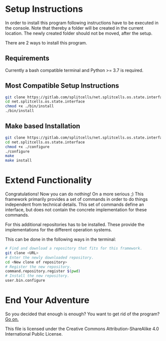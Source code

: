 # Setup Instructions
In order to install this program following instructions have to be executed in the console.
Note that thereby a folder will be created in the current location.
The newly created folder should not be moved, after the setup.

There are 2 ways to install this program.

## Requirements

Currently a bash compatible terminal and Python >= 3.7 is required.

## Most Compatible Setup Instructions
```sh
git clone https://gitlab.com/splitcells/net.splitcells.os.state.interface.git
cd net.splitcells.os.state.interface
chmod +x ./bin/install
./bin/install
```

## Make based Installation
```sh
git clone https://gitlab.com/splitcells/net.splitcells.os.state.interface.git
cd net.splitcells.os.state.interface
chmod +x ./configure
./configure
make
make install
```

# Extend Functionality

Congratulations!
Now you can do nothing!
On a more serious ;)
This framework primarily provides a set of commands in order to do things independent from technical details.
This set of commands define an interface, but does not contain the concrete implementation for these commands.

For this additional repositories has to be installed.
These provide the implementations for the different operation systems.

This can be done in the following ways in the terminal:
```sh
# Find and download a repository that fits for this framework.
git clone <URL>
# Enter the newly downloaded repository.
cd <New clone of repository>
# Register the new repository.
command.repository.register $(pwd)
# Install the new repository.
user.bin.configure
```

# End Your Adventure

So you decided that enough is enough?
You want to get rid of the program?
[Go on.](./unistall.md)

This file is licensed under the Creative Commons Attribution-ShareAlike 4.0 International Public License.
